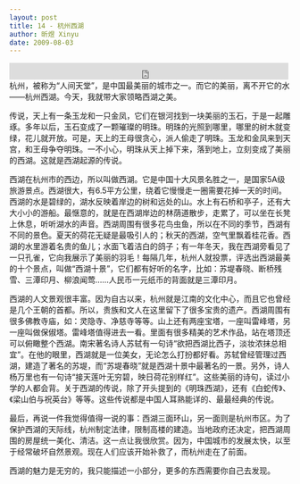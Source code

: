 ```yaml
---
layout: post
title: 14 - 杭州西湖
author: 昕煜 Xinyu
date: 2009-08-03
---
```


<iframe src="https://archive.org/embed/slowchinese_201909/Slow_Chinese_014.mp3" width="500" height="30" frameborder="0" webkitallowfullscreen="true" mozallowfullscreen="true" allowfullscreen></iframe>
杭州，被称为“人间天堂”，是中国最美丽的城市之一。而它的美丽，离不开它的水——杭州西湖。今天，我就带大家领略西湖之美。

传说，天上有一条玉龙和一只金凤，它们在银河找到一块美丽的玉石，于是一起雕琢。多年以后，玉石变成了一颗璀璨的明珠。明珠的光照到哪里，哪里的树木就变绿，花儿就开放。可是，天上的王母很贪心，派人偷走了明珠。玉龙和金凤来到天宫，和王母争夺明珠。一不小心，明珠从天上掉下来，落到地上，立刻变成了美丽的西湖。这就是西湖起源的传说。

西湖在杭州市的西边，所以叫做西湖。它是中国十大风景名胜之一，是国家5A级旅游景点。西湖很大，有6.5平方公里，绕着它慢慢走一圈需要花掉一天的时间。西湖的水是碧绿的，湖水反映着岸边的树和远处的山。水上有石桥和亭子，还有大大小小的游船。最惬意的，就是在西湖岸边的林荫道散步，走累了，可以坐在长凳上休息，听听湖水的声音。西湖周围有很多花鸟虫鱼，所以在不同的季节，西湖有不同的景色。夏天的荷花无疑是最吸引人的；秋天的西湖，空气里飘着桂花香。西湖的水里游着名贵的鱼儿；水面飞着洁白的鸽子；有一年冬天，我在西湖旁看见了一只孔雀，它向我展示了美丽的羽毛！每隔几年，杭州人就投票，评选出西湖最美的十个景点，叫做“西湖十景”，它们都有好听的名字，比如：苏堤春晓、断桥残雪、三潭印月、柳浪闻莺……人民币一元纸币的背面就是三潭印月。

西湖的人文景观很丰富。因为自古以来，杭州就是江南的文化中心，而且它也曾经是几个王朝的首都。所以，贵族和文人在这里留下了很多宝贵的遗产。西湖周围有很多佛教寺庙，如：灵隐寺、净慈寺等等。山上还有两座宝塔，一座叫雷峰塔，另一座叫做保俶塔。雷峰塔值得进去一看。里面有很多精美的艺术作品，站在塔顶还可以俯瞰整个西湖。南宋著名诗人苏轼有一句诗“欲把西湖比西子，淡妆浓抹总相宜”。在他的眼里，西湖就是一位美女，无论怎么打扮都好看。苏轼曾经管理过西湖，建造了著名的苏堤，而“苏堤春晓”就是西湖十景中最著名的一景。另外，诗人杨万里也有一句诗“接天莲叶无穷碧，映日荷花别样红”。这些美丽的诗句，读过小学的人都会背。关于西湖的传说，除了开头提到的《明珠西湖》，还有《白蛇传》、《梁山伯与祝英台》等等。这些传说都是中国人耳熟能详的、最最经典的传说。

最后，再说一件我觉得值得一说的事：西湖三面环山，另一面则是杭州市区。为了保护西湖的天际线，杭州制定法律，限制高楼的建造。当地政府还决定，把西湖周围的房屋统一美化、清洁。这一点让我很欣赏。因为，中国城市的发展太快，以至于经常破坏自然景观。现在人们应该开始补救了，而杭州走在了前面。

西湖的魅力是无穷的，我只能描述一小部分，更多的东西需要你自己去发现。

 

